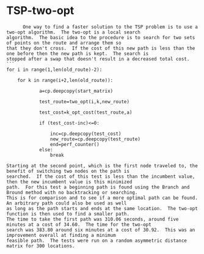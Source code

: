 # TSP-two-opt

          One way to find a faster solution to the TSP problem is to use a two-opt algorithm.  The two-opt is a local search 
    algorithm.  The basic idea to the procedure is to search for two sets of points on the route and arrange them so 
    that they don't cross.  If the cost of this new path is less than the one before then the new path is kept.  The search is 
    stopped after a swap that doesn't result in a decreased total cost.  
    ```
    for i in range(1,len(old_route)-2):
        
        for k in range(i+2,len(old_route)):

                a=cp.deepcopy(start_matrix)
                
                test_route=two_opt(i,k,new_route)

                test_cost=k_opt_cost(test_route,a)
        
                if (test_cost-inc)<=0:

                    inc=cp.deepcopy(test_cost)
                    new_route=cp.deepcopy(test_route)
                    end=perf_counter() 
                else:
                    break
 ```
 Starting at the second point, which is the first node traveled to, the benefit of switching two nodes on the path is
 searched.  If the cost of this test is less than the incumbent value, then the new incumbent value is this minimized
 path.  For this test a beginning path is found using the Branch and Bround method with no backtracking or searching.  
 This is for comparison and to see if a more optimal path can be found.  An arbitrary path could also be used as well
 as long as the path starts and ends at the same location.  The two-opt function is then used to find a smaller path.
 The time to take the first path was 310.06 seconds, around five minutes at a cost of 34.60.  The time for the two-opt
 search was 383.80 around six minutes at a cost of 30.92.  This was an improvement overall at finding a minimum 
 feasible path.  The tests were run on a random asymmetric distance matrix for 300 locations.  
            
